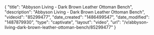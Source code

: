 {
    "title": "Abbyson Living - Dark Brown Leather Ottoman Bench",
    "description": "Abbyson Living - Dark Brown Leather Ottoman Bench",
    "videoid": "85299477",
    "date_created": "1486499547",
    "date_modified": "1487879930",
    "type": "captivate",
    "layout": "video",
    "url": "\/v\/abbyson-living-dark-brown-leather-ottoman-bench\/85299477"
}